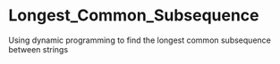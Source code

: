 # Longest_Common_Subsequence
Using dynamic programming to find the longest common subsequence between strings
